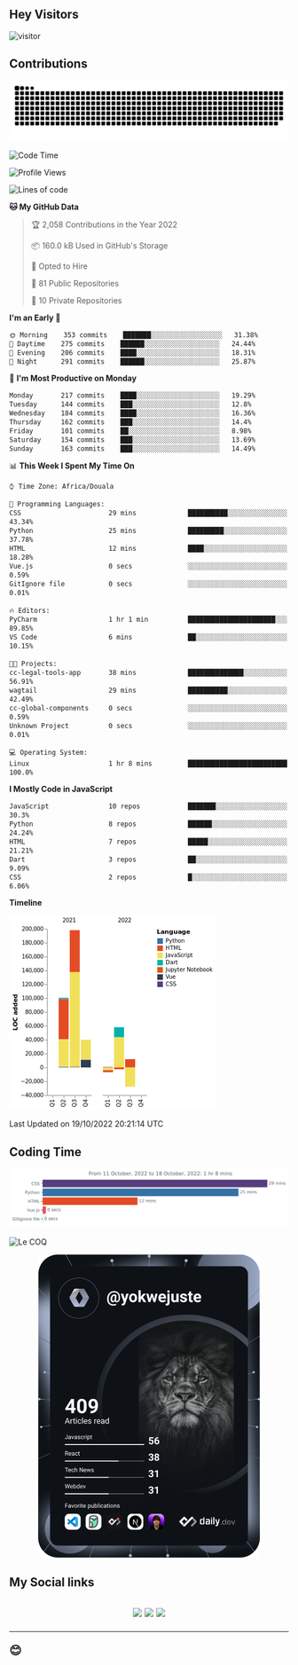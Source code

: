 ## Hey Visitors
![visitor](https://profile-counter.glitch.me/yokwejuste/count.svg)

## Contributions
<p align="center">
  <img src="https://raw.githubusercontent.com/yokwejuste/yokwejuste/output/github-contribution-grid-snake.svg" />
</p>

<!--START_SECTION:waka-->
![Code Time](http://img.shields.io/badge/Code%20Time-1%2C149%20hrs%2013%20mins-blue)

![Profile Views](http://img.shields.io/badge/Profile%20Views-6-blue)

![Lines of code](https://img.shields.io/badge/From%20Hello%20World%20I%27ve%20Written-372%20Thousand%20lines%20of%20code-blue)

**🐱 My GitHub Data** 

> 🏆 2,058 Contributions in the Year 2022
 > 
> 📦 160.0 kB Used in GitHub's Storage 
 > 
> 💼 Opted to Hire
 > 
> 📜 81 Public Repositories 
 > 
> 🔑 10 Private Repositories  
 > 
**I'm an Early 🐤** 

```text
🌞 Morning    353 commits    ███████░░░░░░░░░░░░░░░░░░   31.38% 
🌆 Daytime    275 commits    ██████░░░░░░░░░░░░░░░░░░░   24.44% 
🌃 Evening    206 commits    ████░░░░░░░░░░░░░░░░░░░░░   18.31% 
🌙 Night      291 commits    ██████░░░░░░░░░░░░░░░░░░░   25.87%

```
📅 **I'm Most Productive on Monday** 

```text
Monday       217 commits    ████░░░░░░░░░░░░░░░░░░░░░   19.29% 
Tuesday      144 commits    ███░░░░░░░░░░░░░░░░░░░░░░   12.8% 
Wednesday    184 commits    ████░░░░░░░░░░░░░░░░░░░░░   16.36% 
Thursday     162 commits    ███░░░░░░░░░░░░░░░░░░░░░░   14.4% 
Friday       101 commits    ██░░░░░░░░░░░░░░░░░░░░░░░   8.98% 
Saturday     154 commits    ███░░░░░░░░░░░░░░░░░░░░░░   13.69% 
Sunday       163 commits    ███░░░░░░░░░░░░░░░░░░░░░░   14.49%

```


📊 **This Week I Spent My Time On** 

```text
⌚︎ Time Zone: Africa/Douala

💬 Programming Languages: 
CSS                      29 mins             ██████████░░░░░░░░░░░░░░░   43.34% 
Python                   25 mins             █████████░░░░░░░░░░░░░░░░   37.78% 
HTML                     12 mins             ████░░░░░░░░░░░░░░░░░░░░░   18.28% 
Vue.js                   0 secs              ░░░░░░░░░░░░░░░░░░░░░░░░░   0.59% 
GitIgnore file           0 secs              ░░░░░░░░░░░░░░░░░░░░░░░░░   0.01%

🔥 Editors: 
PyCharm                  1 hr 1 min          ██████████████████████░░░   89.85% 
VS Code                  6 mins              ██░░░░░░░░░░░░░░░░░░░░░░░   10.15%

🐱‍💻 Projects: 
cc-legal-tools-app       38 mins             ██████████████░░░░░░░░░░░   56.91% 
wagtail                  29 mins             ██████████░░░░░░░░░░░░░░░   42.49% 
cc-global-components     0 secs              ░░░░░░░░░░░░░░░░░░░░░░░░░   0.59% 
Unknown Project          0 secs              ░░░░░░░░░░░░░░░░░░░░░░░░░   0.01%

💻 Operating System: 
Linux                    1 hr 8 mins         █████████████████████████   100.0%

```

**I Mostly Code in JavaScript** 

```text
JavaScript               10 repos            ███████░░░░░░░░░░░░░░░░░░   30.3% 
Python                   8 repos             ██████░░░░░░░░░░░░░░░░░░░   24.24% 
HTML                     7 repos             █████░░░░░░░░░░░░░░░░░░░░   21.21% 
Dart                     3 repos             ██░░░░░░░░░░░░░░░░░░░░░░░   9.09% 
CSS                      2 repos             █░░░░░░░░░░░░░░░░░░░░░░░░   6.06%

```


**Timeline**

![Chart not found](https://raw.githubusercontent.com/yokwejuste/yokwejuste/master/charts/bar_graph.png) 


 Last Updated on 19/10/2022 20:21:14 UTC
<!--END_SECTION:waka-->

## Coding Time

[![wakatime-stats](https://github.com/yokwejuste/yokwejuste/blob/master/images/stat.svg)](https://wakatime.com/@yokwejuste)

![Le COQ](https://metrics.lecoq.io/yokwejuste/)
<p align="center">
  <a href="#"><img src="https://github.com/yokwejuste/yokwejuste/blob/master/devcard.svg" width="400" alt="Yonkeu K. Steve's Dev Card"/></a>
</p>
<h2>My Social links<h2>
<p align="center">
  <a href="https://twitter.com/yokwejuste"><img src="https://img.shields.io/badge/twitter-%231DA1F2.svg?style=for-the-badge&logo=Twitter&logoColor=white"></a>
  <a href="https://linkedin.com/in/yokwejuste"><img src="https://img.shields.io/badge/linkedin-%230077B5.svg?style=for-the-badge&logo=linkedin&logoColor=white"></a>
  <a href="https://instagram.com/yokwejuste0"><img src="https://img.shields.io/badge/instagram-%23E4405F.svg?style=for-the-badge&logo=Instagram&logoColor=white"></a>
</p>
<hr>
😊
